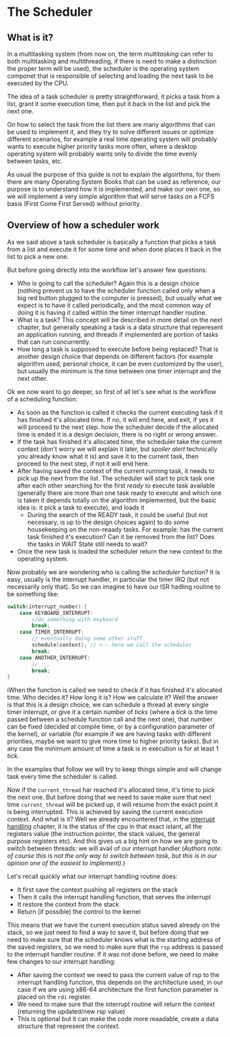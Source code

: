 # The Scheduler

## What is it? 

In a multitasking system (from now on, the term *multitasking* can refer to both multitasking and multithreading, if there is need to make a distinction the proper term will be used), the scheduler is the operating system componet that is responsible of selecting and loading the next task to be executed by the CPU. 

The idea of a task scheduler is pretty straightforward, it picks a task from a list, grant it some execution time, then put it back in the list and pick the next one.

On how to select the task from the list there are many algorithms that can be used to implement it, and they try to solve different issues or optimize different scenarios, for example a real time operating system will probably wants to execute higher priority tasks more often, where a desktop operating system will probably wants only to divide the time evenly between tasks, etc. 

As usual the purpose of this guide is not to explain the algoirthms, for them there are many Operating System Books that can be used as reference, our purpose is to understand how it is implemented, and make our own one, so we will implement a very simple algorithm that will serve tasks on a FCFS basis (First Come First Served) without priority.

## Overview of how a scheduler work

As we said above a task scheduler is basically a function that picks a task from a list and execute it for some time and when done places it back in the list to pick a new one. 

But before going directly into the workflow let's answer few questions: 

* Who is going to call the scheduler? Again this is a design choice (nothing prevent us to have the scheduler function called only when a big red button plugged to the computer is pressed), but usually what we expect is to have it called periodically, and the most common way of doing it is having it called within the timer interrupt handler routine. 
* What is a task? This concept will be described in more detail on the next chapter, but generally speaking a task is a data structure that reperesent an application running, and threads if implemented are portion of tasks that can run concurrently. 
* How long a task is supposed to execute before being replaced? That is another design choice that depends on different factors (for example algorithm used, personal choice, it can be even customized by the user), but usually the minimum is the time between one timer interrupt and the next other. 


 

Ok we now want to go deeper, so first of all let's see what is the workflow of a scheduling function:

* As soon as the function is called it checks the current executing task if it has finished it's allocated time. If no, it will end here, and exit, if yes it will proceed to the next step. how the scheduler decide if the allocated time is ended it is a design decision, there is no right or wrong answer.
* If the task has finished it's allocated time, the scheduler take the current context (don't worry we will explain it later, but *spoiler alert* technically you already know what it is) and save it to the current task, then proceed to the next step, if not it will end here.
* After having saved the context of the current running task, it needs to pick up the next from the list. The scheduler will start to pick task one after each other searching for the first *ready* to execute task available (generally there are more than one task ready to execute and which one is taken it depends totally on the algorithm implemented, but the basic idea is: it pick a task to execute), and loads it
    * During the search of the READY task, it could be useful (but not necessary, is  up to the design choices again) to do some housekeeping on the non-reaady tasks. For example: has the current task finished it's execution? Can it be removed from the list? Does the tasks in WAIT State still needs to wait? 
* Once the new task is loaded the scheduler return the new context to the operating system.

Now probably we are wondering who is calling the *scheduler*  function? It is easy, usually is the interrupt handler, in particular the timer IRQ (but not necessarily only that). So we can imagine to have our ISR hadling routine to be something like: 

```c 
switch(interrupt_number) {
    case KEYBOARD_INTERRUPT:
        //do something with keyboard
        break;
    case TIMER_INTERRUPT:
        // eventually doing some other stuff 
        schedule(context); // <-- here we call the scheduler
        break;
    case ANOTHER_INTERRUPT:
        // ...
        break;
}
```

iWhen the function is called we need to check if it has finished it's allocated time. Who decides it? How long it is? How we calculate it? Well the answer is that this is a design choice, we can schedule a thread at every single timer interrupt, or give it a certain number of *ticks* (where a *tick* is the time passed between a schedule function call and the next one), that number can be fixed (decided at compile time, or by a configuration parameter of the kernel), or variable (for example if we are having tasks with different priorities, maybe we want to give more time to higher priority tasks). But in any case the minimum amount of time a task is in execution is for at least 1 *tick*. 

In the examples that follow we will try to keep things simple and will change task every time the scheduler is called. 

Now if the `current_thread` har reached it's allocated time, it's time to pick the next one. But before doing that we need to save make sure that next time `current_thread` will be picked up, it will resume from the exact point it is being interrupted. This is achieved by saving the current execution context. And what is it? Well we already encountered that, in the [interrupt handling](../InterruptHandling.md) chapter, it is the status of the cpu in that exact istant, all the registers value (the instruction pointer, the stack values, the general purpose registers etc). And this gives us a big hint on how we are going to switch between threads: we will avail of our interrupt handler (*Authors note: of course this is not the only way to switch between task, but this is in our opinion one of the easiest to implement).*)

Let's recall quickly what our interrupt handling routine does: 

* It first save the context pushing all registers on the stack
* Then it calls the interrupt handling function, that serves the interrupt
* It restore the context from the stack
* Return (if possible) the control to the kernel

This means that we have the current execution status saved already on the stack, so we just need to find a way to save it, but before doing that we need to make sure that the scheduler knows what is the starting address of the saved registers, so we need to make sure that the `rsp` address is passed to the interrupt handler routine. If it was not done before, we need to make few changes to our interrupt handling:

* After saving the context we need to pass the current value of rsp to the interrupt handling function, this depends on the architecture used, in our case if we are using x86-64 architecture the first function parameter is placed on the `rdi` register.
* We need to make sure that the interrupt routine will return the context (returning the updated/new rsp value)
* This is optional but it can make the code more reaadable, create a data structure that represent the context.


